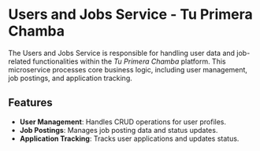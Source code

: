 # Users and Jobs Service - Tu Primera Chamba

The Users and Jobs Service is responsible for handling user data and job-related
functionalities within the _Tu Primera Chamba_ platform. This microservice
processes core business logic, including user management, job postings, and
application tracking.

## Features

- **User Management**: Handles CRUD operations for user profiles.
- **Job Postings**: Manages job posting data and status updates.
- **Application Tracking**: Tracks user applications and updates status.
